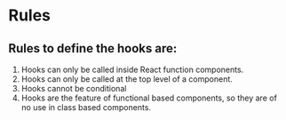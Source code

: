# Rules

## Rules to define the hooks are:
1. Hooks can only be called inside React function components.
2. Hooks can only be called at the top level of a component.
3. Hooks cannot be conditional
4. Hooks are the feature of functional based components, so they are of no use in class based components.
